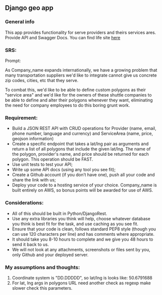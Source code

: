 ## Django geo app


### General info

This app provides functionality for serve providers and theirs services ares.
Provide API and Swagger Docs.
You can find life site [here](https://django-geo-polygons.herokuapp.com/)


### SRS:
Prompt:

As Company_name expands internationally, we have a growing problem that many transportation suppliers we'd like to integrate cannot give us concrete zip codes, cities, etc that they serve.


To combat this, we'd like to be able to define custom polygons as their "service area" and we'd like for the owners of these shuttle companies to be able to define and alter their polygons whenever they want, eliminating the need for company employees to do this boring grunt work.


### Requirement:

- Build a JSON REST API with CRUD operations for Provider (name, email, phone number, language and currency) and ServiceArea (name, price, geojson information)
- Create a specific endpoint that takes a lat/lng pair as arguments and return a list of all polygons that include the given lat/lng. The name of the polygon, provider's name, and price should be returned for each polygon. This operation should be FAST.
- Use unit tests to test your API;
- Write up some API docs (using any tool you see fit);
- Create a Github account (if you don’t have one), push all your code and share the link with us;
- Deploy your code to a hosting service of your choice. Company_name is built entirely on AWS, so bonus points will be awarded for use of AWS.

### Considerations:
- All of this should be built in Python/DjangoRest.
- Use any extra libraries you think will help, choose whatever database you think is best fit for the task, and use caching as you see fit.
- Ensure that your code is clean, follows standard PEP8 style (though you can use 120 characters per line) and has comments where appropriate.
- It should take you 8-10 hours to complete and we give you 48 hours to send it back to us.
- We will not look at any attachments, screenshots or files sent by you, only Github and your deployed server.

### My assumptions and thoughts:
1) Coordinate system is "DD.DDDDD", so lat/lng is looks like: 50.6791688
2) For lat, lng args in polygons URL need another check as regexp make slower check this parameters.